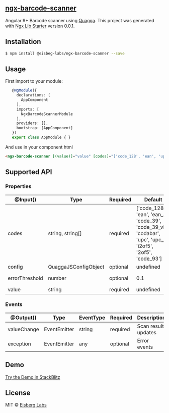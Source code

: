 ## [ngx-barcode-scanner](https://github.com/eisberg-labs/ngx-barcode-scanner)

Angular 9+ Barcode scanner using [Quagga](https://github.com/ericblade/quagga2).
This project was generated with [Ngx Lib Starter](https://github.com/eisberg-labs/ngx-lib-starter) version 0.0.1.


## Installation

```sh
$ npm install @eisbeg-labs/ngx-barcode-scanner --save
```

## Usage
First import to your module:
```typescript
   @NgModule({
     declarations: [
       AppComponent
     ],
     imports: [
       NgxBarcodeScannerModule
     ],
     providers: [],
     bootstrap: [AppComponent]
   })
   export class AppModule { }

```
And use in your component html
```html
<ngx-barcode-scanner [(value)]="value" [codes]="['code_128', 'ean', 'upc', 'upc_e', 'ean_8']" [errorThreshold]="0.1" (exception)="onError($event)"></ngx-barcode-scanner>
```

Supported API
---
### Properties

@Input() | Type | Required|Default|Description
---------|------|---------|-------|-------
codes | string, string[]| required | ['code_128', 'ean', 'ean_8', 'code_39', 'code_39_vin', 'codabar', 'upc', 'upc_e', 'i2of5', '2of5', 'code_93'] | Type of barcode algorithm to detect. Supported are *code_128*,*ean*,*ean_8*,*code_39*,*code_39_vin*,*codabar*,*upc*,*upc_e*,*i2of5*,*2of5*,*code_93*. Be aware that more codes you define, more possible false positives, and it might take longer to detect a barcode.
config | QuaggaJSConfigObject | optional | undefined | Optional [quagga](https://github.com/ericblade/quagga2/blob/253aa01999d0e4a912ca33b119c91fd15cd0294b/type-definitions/quagga.d.ts) config object (Define camera device id, media constraints ...).
errorThreshold | number | optional | 0.1 | Defines threshold of scan detect accuracy. Smaller the value, smaller chance of false positives.
value | string | required | undefined | Scan result outputs to value.

### Events

@Output() | Type | EventType | Required | Description  
----------|------|-----------|----------|------------
valueChange | EventEmitter | string | required | Scan result updates
exception | EventEmitter | any | optional | Error events     
## Demo
[Try the Demo in StackBlitz](https://stackblitz.com/edit/ngx-barcode-scanner-demo)

## License
MIT © [Eisberg Labs](http://www.eisberg-labs.com)
